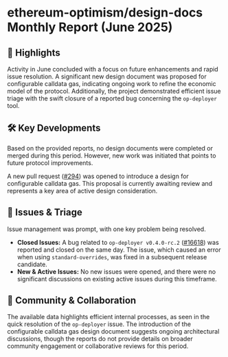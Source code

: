 # ethereum-optimism/design-docs Monthly Report (June 2025)

## 🚀 Highlights
Activity in June concluded with a focus on future enhancements and rapid issue resolution. A significant new design document was proposed for configurable calldata gas, indicating ongoing work to refine the economic model of the protocol. Additionally, the project demonstrated efficient issue triage with the swift closure of a reported bug concerning the `op-deployer` tool.

## 🛠️ Key Developments
Based on the provided reports, no design documents were completed or merged during this period. However, new work was initiated that points to future protocol improvements.

A new pull request ([#294](https://github.com/ethereum-optimism/design-docs/pull/294)) was opened to introduce a design for configurable calldata gas. This proposal is currently awaiting review and represents a key area of active design consideration.

## 🐛 Issues & Triage
Issue management was prompt, with one key problem being resolved.

- **Closed Issues:** A bug related to `op-deployer v0.4.0-rc.2` ([#16618](https://github.com/ethereum-optimism/design-docs/issues/16618)) was reported and closed on the same day. The issue, which caused an error when using `standard-overrides`, was fixed in a subsequent release candidate.
- **New & Active Issues:** No new issues were opened, and there were no significant discussions on existing active issues during this timeframe.

## 💬 Community & Collaboration
The available data highlights efficient internal processes, as seen in the quick resolution of the `op-deployer` issue. The introduction of the configurable calldata gas design document suggests ongoing architectural discussions, though the reports do not provide details on broader community engagement or collaborative reviews for this period.